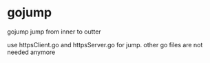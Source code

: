 # gojump
gojump jump from inner to outter

use httpsClient.go and httpsServer.go for jump. other go files are not needed anymore
